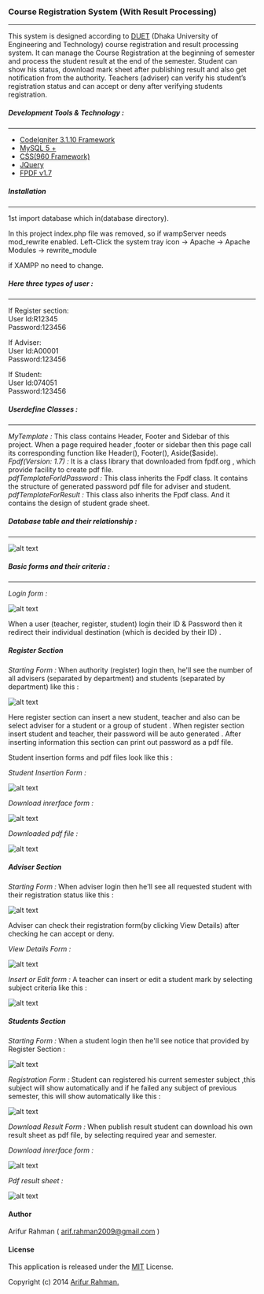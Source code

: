 ### Course Registration System (With Result Processing)
---
This system is designed according to [DUET](http://www.duet.ac.bd/) (Dhaka University of Engineering and Technology) course registration and result processing system.  It can manage the Course Registration at the beginning of semester and process the student result at the end of the semester. Student can show his status, download mark sheet after publishing result and also get notification from the authority. Teachers (adviser) can verify his student’s registration status and can accept or deny after verifying students registration.

##### Development Tools & Technology :
---
* [CodeIgniter 3.1.10 Framework](https://www.codeigniter.com/)
* [MySQL 5 +](https://www.mysql.com/)
* [CSS(960 Framework)](http://960.gs/)
* [JQuery](https://jquery.com/)
* [FPDF v1.7](http://fpdf.org/)

##### Installation
---
1st import database which in(database directory).

In this project index.php file was removed, 
so if wampServer
needs mod_rewrite enabled.
Left-Click the system tray icon -> Apache -> Apache Modules -> rewrite_module

if XAMPP no need to change.

##### Here three types of user :
---

If Register section: </br>
User Id:R12345 </br>
Password:123456 </br>

If Adviser: </br>
User Id:A00001 </br>
Password:123456 </br>

If Student: </br>
User Id:074051 </br>
Password:123456 </br>

##### Userdefine Classes :
---
*MyTemplate :* This class contains Header, Footer and Sidebar of this project. When a page required header ,footer or sidebar then this page call its corresponding function like Header(), Footer(), Aside($aside). </br>
*Fpdf(Version: 1.7) :* It is a class library that downloaded from fpdf.org , which provide facility to create pdf file. </br>
*pdfTemplateForIdPassword :* This class inherits the Fpdf class. It contains the structure of  generated password pdf file for adviser and student. </br>
*pdfTemplateForResult :* This class also inherits the Fpdf class. And it contains the design of student grade sheet.

##### Database table and their relationship :
---
![alt text](http://i.imgur.com/fnTMkcw.jpg "Database design")

##### Basic forms and their criteria :
---
*Login form :*

![alt text](https://i.imgur.com/uhBA1yq.png "Login form")

When a user (teacher, register, student) login their ID & Password then it redirect their individual
destination (which is decided by their ID) .

##### Register Section
*Starting Form :* When authority (register) login then, he'll see the number of all advisers (separated by department) and students (separated by department) like this :

![alt text](https://i.imgur.com/y0prZIo.png "Register summary")

Here register section can insert a new student, teacher and also can be select adviser for a student or a group of student . When register section insert student and teacher, their password will be auto generated . After inserting information this section can print out password as a pdf file.

Student insertion forms and pdf files look like this :

*Student Insertion Form :*

![alt text](http://i.imgur.com/UDfID1O.jpg "Student Insertion Form")

*Download inrerface form :*

![alt text](https://i.imgur.com/AUdqIFY.png "Download inrerface form")

*Downloaded pdf file :*

![alt text](https://i.imgur.com/zANKY5B.png "Downloaded pdf file")

##### Adviser Section

*Starting Form :* When adviser login then he'll see all requested student with their registration status like this :

![alt text](https://i.imgur.com/jwWA3B9.png "Adviser startup")

Adviser can check their registration form(by clicking View Details) after checking he can accept or deny.

*View Details Form :*

![alt text](https://i.imgur.com/C4Bqd86.png "View Details Form")

*Insert or Edit form :* A teacher can insert or edit a student mark by selecting subject criteria like this :

![alt text](https://i.imgur.com/81VUZOP.png "Insert or Edit form for teacher")

##### Students Section

*Starting Form :* When a student login then he'll see notice that provided by Register Section :

![alt text](https://i.imgur.com/wb3j3Ozl.png "Students startup form")

*Registration Form :* Student can registered his current semester subject ,this subject will show automatically and if he failed any subject of previous semester, this will show automatically like this :

![alt text](https://i.imgur.com/c33Zp6W.png "Registration Form")

*Download Result Form :* When publish result student can download his own result sheet as pdf file, by selecting required year and semester.

*Download inrerface form :*

![alt text](https://i.imgur.com/OlviUDp.png "Download inrerface form")

*Pdf result sheet :*

![alt text](https://i.imgur.com/NuJ22tR.png "Pdf result sheet")

#### Author
Arifur Rahman ( arif.rahman2009@gmail.com )

#### License

This application is released under the [MIT](http://www.opensource.org/licenses/MIT) License.

Copyright (c) 2014 [Arifur Rahman.](https://arif2009.github.io/)
